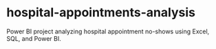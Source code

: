 # hospital-appointments-analysis
Power BI project analyzing hospital appointment no-shows using Excel, SQL, and Power BI.
